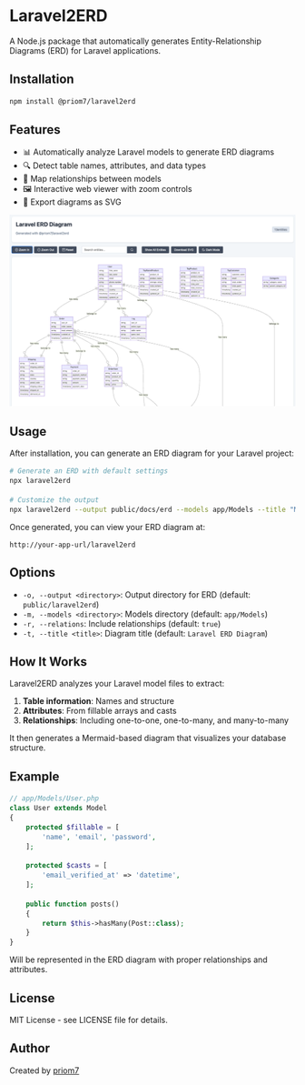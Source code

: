 # Laravel2ERD

A Node.js package that automatically generates Entity-Relationship Diagrams (ERD) for Laravel applications.

## Installation

```bash
npm install @priom7/laravel2erd
```

## Features

- 📊 Automatically analyze Laravel models to generate ERD diagrams
- 🔍 Detect table names, attributes, and data types
- 🔄 Map relationships between models
- 🖼️ Interactive web viewer with zoom controls
- 💾 Export diagrams as SVG

<p align="center">
<!--   <img src="https://media.giphy.com/media/l0HlymKkqkdmUjR1q/giphy.gif" width="400" alt="working gif"> -->
    <img src="https://github.com/Priom7/laravel2erd/blob/main/sample.png"  alt="working gif">
</p>

## Usage

After installation, you can generate an ERD diagram for your Laravel project:

```bash
# Generate an ERD with default settings
npx laravel2erd

# Customize the output
npx laravel2erd --output public/docs/erd --models app/Models --title "My Project ERD"
```

Once generated, you can view your ERD diagram at:

```
http://your-app-url/laravel2erd
```

## Options

- `-o, --output <directory>`: Output directory for ERD (default: `public/laravel2erd`)
- `-m, --models <directory>`: Models directory (default: `app/Models`)
- `-r, --relations`: Include relationships (default: `true`)
- `-t, --title <title>`: Diagram title (default: `Laravel ERD Diagram`)

## How It Works

Laravel2ERD analyzes your Laravel model files to extract:

1. **Table information**: Names and structure
2. **Attributes**: From fillable arrays and casts
3. **Relationships**: Including one-to-one, one-to-many, and many-to-many

It then generates a Mermaid-based diagram that visualizes your database structure.

## Example

```php
// app/Models/User.php
class User extends Model
{
    protected $fillable = [
        'name', 'email', 'password',
    ];
    
    protected $casts = [
        'email_verified_at' => 'datetime',
    ];
    
    public function posts()
    {
        return $this->hasMany(Post::class);
    }
}
```

Will be represented in the ERD diagram with proper relationships and attributes.

## License

MIT License - see LICENSE file for details.

## Author

Created by [priom7](https://github.com/priom7)
